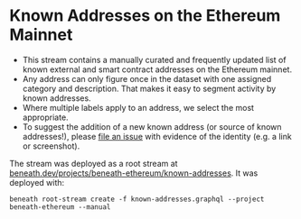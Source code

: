 # Known Addresses on the Ethereum Mainnet

- This stream contains a manually curated and frequently updated list of known external and smart contract addresses on the Ethereum mainnet.
- Any address can only figure once in the dataset with one assigned category and description. That makes it easy to segment activity by known addresses.
- Where multiple labels apply to an address, we select the most appropriate. 
- To suggest the addition of a new known address (or source of known addresses!), please [file an issue](https://gitlab.com/_beneath/beneath-models/issues) with evidence of the identity (e.g. a link or screenshot).

The stream was deployed as a root stream at [beneath.dev/projects/beneath-ethereum/known-addresses](https://beneath.dev/projects/beneath-ethereum/known-addresses). It was deployed with:

    beneath root-stream create -f known-addresses.graphql --project beneath-ethereum --manual
